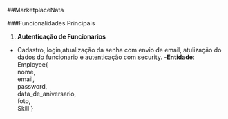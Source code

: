 ##MarketplaceNata


###Funcionalidades Principais
1. **Autenticação de Funcionarios**
  - Cadastro, login,atualização da senha com envio de email, atulização do dados do funcionario e autenticação com security.
  -**Entidade**: <br> Employee{
     <br>nome,
    <br> email,
     <br>password,
     <br>data_de_aniversario,
     <br>foto,
    <br> Skill
  }
